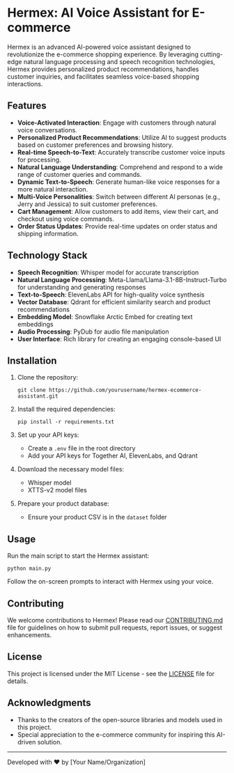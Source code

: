 # Hermex: AI Voice Assistant for E-commerce

Hermex is an advanced AI-powered voice assistant designed to revolutionize the e-commerce shopping experience. By leveraging cutting-edge natural language processing and speech recognition technologies, Hermex provides personalized product recommendations, handles customer inquiries, and facilitates seamless voice-based shopping interactions.

## Features

- **Voice-Activated Interaction**: Engage with customers through natural voice conversations.
- **Personalized Product Recommendations**: Utilize AI to suggest products based on customer preferences and browsing history.
- **Real-time Speech-to-Text**: Accurately transcribe customer voice inputs for processing.
- **Natural Language Understanding**: Comprehend and respond to a wide range of customer queries and commands.
- **Dynamic Text-to-Speech**: Generate human-like voice responses for a more natural interaction.
- **Multi-Voice Personalities**: Switch between different AI personas (e.g., Jerry and Jessica) to suit customer preferences.
- **Cart Management**: Allow customers to add items, view their cart, and checkout using voice commands.
- **Order Status Updates**: Provide real-time updates on order status and shipping information.

## Technology Stack

- **Speech Recognition**: Whisper model for accurate transcription
- **Natural Language Processing**: Meta-Llama/Llama-3.1-8B-Instruct-Turbo for understanding and generating responses
- **Text-to-Speech**: ElevenLabs API for high-quality voice synthesis
- **Vector Database**: Qdrant for efficient similarity search and product recommendations
- **Embedding Model**: Snowflake Arctic Embed for creating text embeddings
- **Audio Processing**: PyDub for audio file manipulation
- **User Interface**: Rich library for creating an engaging console-based UI

## Installation

1. Clone the repository:
   ```
   git clone https://github.com/yourusername/hermex-ecommerce-assistant.git
   ```

2. Install the required dependencies:
   ```
   pip install -r requirements.txt
   ```

3. Set up your API keys:
   - Create a `.env` file in the root directory
   - Add your API keys for Together AI, ElevenLabs, and Qdrant

4. Download the necessary model files:
   - Whisper model
   - XTTS-v2 model files

5. Prepare your product database:
   - Ensure your product CSV is in the `dataset` folder

## Usage

Run the main script to start the Hermex assistant:

```
python main.py
```

Follow the on-screen prompts to interact with Hermex using your voice.

## Contributing

We welcome contributions to Hermex! Please read our [CONTRIBUTING.md](CONTRIBUTING.md) file for guidelines on how to submit pull requests, report issues, or suggest enhancements.

## License

This project is licensed under the MIT License - see the [LICENSE](LICENSE) file for details.

## Acknowledgments

- Thanks to the creators of the open-source libraries and models used in this project.
- Special appreciation to the e-commerce community for inspiring this AI-driven solution.

---

Developed with ❤️ by [Your Name/Organization]
